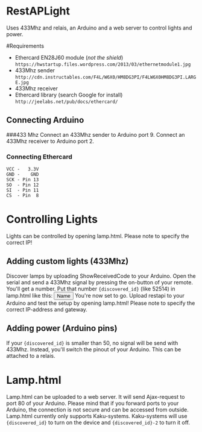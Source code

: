 # RestAPLight
Uses 433Mhz and relais, an Arduino and a web server to control lights and power.

#Requirements
* Ethercard EN28J60 module (*not the shield*) `https://hwstartup.files.wordpress.com/2013/03/ethernetmodule1.jpg`
* 433Mhz sender `http://cdn.instructables.com/F4L/W6X0/HM8DG3PI/F4LW6X0HM8DG3PI.LARGE.jpg`
* 433Mhz receiver
* Ethercard library (search Google for install) `http://jeelabs.net/pub/docs/ethercard/`

## Connecting Arduino
###433 Mhz
Connect an 433Mhz sender to Arduino port 9. 
Connect an 433Mhz receiver to Arduino port 2.

### Connecting Ethercard
    VCC -   3.3V
    GND -    GND
    SCK - Pin 13
    SO  - Pin 12
    SI  - Pin 11
    CS  - Pin  8

# Controlling Lights
Lights can be controlled by opening lamp.html. Please note to specify the correct IP!

## Adding custom lights (433Mhz)
Discover lamps by uploading ShowReceivedCode to your Arduino. Open the serial and send a 433Mhz signal by pressing the on-button of your remote. You'll get a number. Put that number `{discovered_id}` (like 52514) in lamp.html like this:
    <button class="action expand success" lampaction="{discovered_id}"><i class="fa fa-power-off"></i>Name</button>
You're now set to go. Upload restapi to your Arduino and test the setup by opening lamp.html! Please note to specify the correct IP-address and gateway.

## Adding power (Arduino pins)
If your `{discovered_id}` is smaller than 50, no signal will be send with 433Mhz. Instead, you'll switch the pinout of your Arduino. This can be attached to a relais.

# Lamp.html
Lamp.html can be uploaded to a web server. It will send Ajax-request to port 80 of your Arduino. Please mind that if you forward ports to your Arduino, the connection is not secure and can be accessed from outside.
Lamp.html currently only supports Kaku-systems. Kaku-systems will use `{discovered_id}` to turn on the device and  `{discovered_id}-2` to turn it off.
